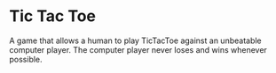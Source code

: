 # Tic Tac Toe

A game that allows a human to play TicTacToe against an unbeatable computer player. The computer player never loses and wins whenever possible.